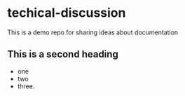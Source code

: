 # techical-discussion
This is a demo repo for sharing ideas about documentation 


## This is a second heading

* one 
* two  
* three. 
